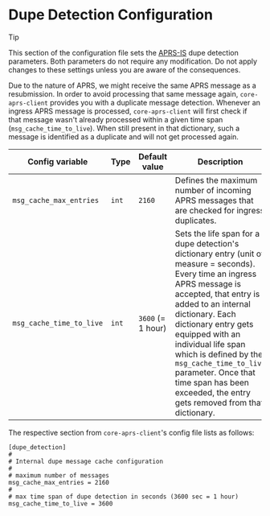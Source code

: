 # Dupe Detection Configuration

> [!TIP]
> This section of the configuration file sets the [APRS-IS](https://aprs-is.net/) dupe detection parameters. Both parameters do not require any modification. Do not apply changes to these settings unless you are aware of the consequences.

Due to the nature of APRS, we might receive the same APRS message as a resubmission. In order to avoid processing that same message again, `core-aprs-client` provides you with a duplicate message detection. Whenever an ingress APRS message is processed, `core-aprs-client` will first check if that message wasn't already processed within a given time span (`msg_cache_time_to_live`). When still present in that dictionary, such a message is identified as a duplicate and will not get processed again. 

| Config variable          | Type  | Default value     | Description                                                                                                                                                                                                                                                                                                                                                                                             |
|--------------------------|-------|-------------------|---------------------------------------------------------------------------------------------------------------------------------------------------------------------------------------------------------------------------------------------------------------------------------------------------------------------------------------------------------------------------------------------------------|
| `msg_cache_max_entries`  | `int` | `2160`            | Defines the maximum number of incoming APRS messages that are checked for ingress duplicates.                                                                                                                                                                                                                                                                                                           |
| `msg_cache_time_to_live` | `int` | `3600` (= 1 hour) | Sets the life span for a dupe detection's dictionary entry (unit of measure = seconds). Every time an ingress APRS message is accepted, that entry is added to an internal dictionary. Each dictionary entry gets equipped with an individual life span which is defined by the `msg_cache_time_to_live` parameter. Once that time span has been exceeded, the entry gets removed from that dictionary. |

The respective section from `core-aprs-client`'s config file lists as follows:

```
[dupe_detection]
#
# Internal dupe message cache configuration
#
# maximum number of messages
msg_cache_max_entries = 2160
#
# max time span of dupe detection in seconds (3600 sec = 1 hour)
msg_cache_time_to_live = 3600
```
